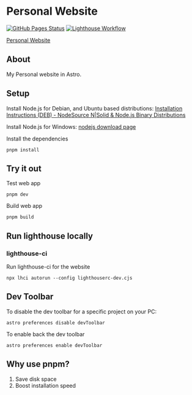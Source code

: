 # Personal Website
[![GitHub Pages Status](https://github.com/sagedemage/PersonalWebsite/actions/workflows/deploy.yml/badge.svg)](https://github.com/sagedemage/PersonalWebsite/actions/workflows/deploy.yml)
[![Lighthouse Workflow](https://github.com/sagedemage/PersonalWebsite/actions/workflows/lighthouse.yml/badge.svg)](https://github.com/sagedemage/PersonalWebsite/actions/workflows/lighthouse.yml)

[Personal Website](https://sagedemage.github.io/PersonalWebsite/)

## About
My Personal website in Astro.

## Setup

Install Node.js for Debian, and Ubuntu based distributions: [Installation Instructions (DEB) - NodeSource N|Solid & Node.js Binary Distributions](https://github.com/nodesource/distributions?tab=readme-ov-file#installation-instructions-deb)

Install Node.js for Windows: [nodejs download page](https://nodejs.org/en/download/prebuilt-installer)

Install the dependencies
```
pnpm install
```

## Try it out
Test web app
```
pnpm dev
```

Build web app
```
pnpm build
```

## Run lighthouse locally

### lighthouse-ci
Run lighthouse-ci for the website
```
npx lhci autorun --config lighthouserc-dev.cjs
```

## Dev Toolbar
To disable the dev toolbar for a specific project on your PC:
```
astro preferences disable devToolbar
```

To enable back the dev toolbar
```
astro preferences enable devToolbar
```

## Why use pnpm?
1. Save disk space
2. Boost installation speed